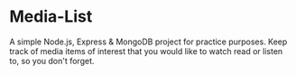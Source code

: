 # Media-List

 A simple Node.js, Express & MongoDB project for practice purposes. Keep track of media items of interest that you would like to watch read or listen to, so you don't forget.

